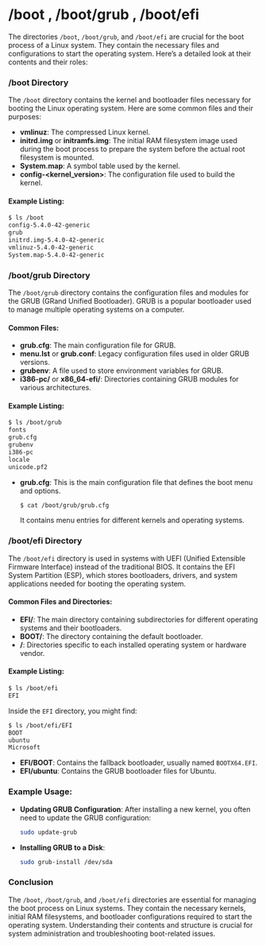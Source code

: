 # /boot , /boot/grub , /boot/efi
The directories `/boot`, `/boot/grub`, and `/boot/efi` are crucial for the boot process of a Linux system. They contain the necessary files and configurations to start the operating system. Here’s a detailed look at their contents and their roles:

### /boot Directory

The `/boot` directory contains the kernel and bootloader files necessary for booting the Linux operating system. Here are some common files and their purposes:

- **vmlinuz**: The compressed Linux kernel.
- **initrd.img** or **initramfs.img**: The initial RAM filesystem image used during the boot process to prepare the system before the actual root filesystem is mounted.
- **System.map**: A symbol table used by the kernel.
- **config-<kernel_version>**: The configuration file used to build the kernel.

#### Example Listing:

```bash
$ ls /boot
config-5.4.0-42-generic
grub
initrd.img-5.4.0-42-generic
vmlinuz-5.4.0-42-generic
System.map-5.4.0-42-generic
```

### /boot/grub Directory

The `/boot/grub` directory contains the configuration files and modules for the GRUB (GRand Unified Bootloader). GRUB is a popular bootloader used to manage multiple operating systems on a computer.

#### Common Files:

- **grub.cfg**: The main configuration file for GRUB.
- **menu.lst** or **grub.conf**: Legacy configuration files used in older GRUB versions.
- **grubenv**: A file used to store environment variables for GRUB.
- **i386-pc/** or **x86_64-efi/**: Directories containing GRUB modules for various architectures.

#### Example Listing:

```bash
$ ls /boot/grub
fonts
grub.cfg
grubenv
i386-pc
locale
unicode.pf2
```

- **grub.cfg**: This is the main configuration file that defines the boot menu and options.
  ```bash
  $ cat /boot/grub/grub.cfg
  ```
  It contains menu entries for different kernels and operating systems.

### /boot/efi Directory

The `/boot/efi` directory is used in systems with UEFI (Unified Extensible Firmware Interface) instead of the traditional BIOS. It contains the EFI System Partition (ESP), which stores bootloaders, drivers, and system applications needed for booting the operating system.

#### Common Files and Directories:

- **EFI/**: The main directory containing subdirectories for different operating systems and their bootloaders.
- **BOOT/**: The directory containing the default bootloader.
- **<vendor>/**: Directories specific to each installed operating system or hardware vendor.

#### Example Listing:

```bash
$ ls /boot/efi
EFI
```

Inside the `EFI` directory, you might find:

```bash
$ ls /boot/efi/EFI
BOOT
ubuntu
Microsoft
```

- **EFI/BOOT**: Contains the fallback bootloader, usually named `BOOTX64.EFI`.
- **EFI/ubuntu**: Contains the GRUB bootloader files for Ubuntu.

### Example Usage:

- **Updating GRUB Configuration**:
  After installing a new kernel, you often need to update the GRUB configuration:
  ```bash
  sudo update-grub
  ```

- **Installing GRUB to a Disk**:
  ```bash
  sudo grub-install /dev/sda
  ```

### Conclusion

The `/boot`, `/boot/grub`, and `/boot/efi` directories are essential for managing the boot process on Linux systems. They contain the necessary kernels, initial RAM filesystems, and bootloader configurations required to start the operating system. Understanding their contents and structure is crucial for system administration and troubleshooting boot-related issues.

